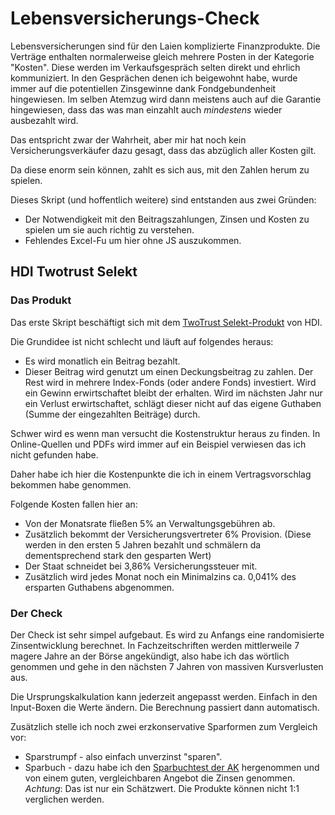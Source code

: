 # Lebensversicherungs-Check

Lebensversicherungen sind für den Laien komplizierte Finanzprodukte. Die Verträge enthalten normalerweise gleich mehrere Posten in der Kategorie "Kosten". Diese werden im Verkaufsgespräch selten direkt und ehrlich kommuniziert. In den Gesprächen denen ich beigewohnt habe, wurde immer auf die potentiellen Zinsgewinne dank Fondgebundenheit hingewiesen. Im selben Atemzug wird dann meistens auch auf die Garantie hingewiesen, dass das was man einzahlt auch *mindestens* wieder ausbezahlt wird.

Das entspricht zwar der Wahrheit, aber mir hat noch kein Versicherungsverkäufer dazu gesagt, dass das abzüglich aller Kosten gilt.

Da diese enorm sein können, zahlt es sich aus, mit den Zahlen herum zu spielen. 

Dieses Skript (und hoffentlich weitere) sind entstanden aus zwei Gründen:

* Der Notwendigkeit mit den Beitragszahlungen, Zinsen und Kosten zu spielen um sie auch richtig zu verstehen.
* Fehlendes Excel-Fu um hier ohne JS auszukommen.

## HDI Twotrust Selekt

### Das Produkt

Das erste Skript beschäftigt sich mit dem [TwoTrust Selekt-Produkt](https://www.hdi.de/multiselekt/) von HDI.

Die Grundidee ist nicht schlecht und läuft auf folgendes heraus:

* Es wird monatlich ein Beitrag bezahlt.
* Dieser Beitrag wird genutzt um einen Deckungsbeitrag zu zahlen. Der Rest wird in mehrere Index-Fonds (oder andere Fonds) investiert. Wird ein Gewinn erwirtschaftet bleibt der erhalten. Wird im nächsten Jahr nur ein Verlust erwirtschaftet, schlägt dieser nicht auf das eigene Guthaben (Summe der eingezahlten Beiträge) durch.

Schwer wird es wenn man versucht die Kostenstruktur heraus zu finden. In Online-Quellen und PDFs wird immer auf ein Beispiel verwiesen das ich nicht gefunden habe.

Daher habe ich hier die Kostenpunkte die ich in einem Vertragsvorschlag bekommen habe genommen.

Folgende Kosten fallen hier an:
* Von der Monatsrate fließen 5% an Verwaltungsgebühren ab.
* Zusätzlich bekommt der Versicherungsvertreter 6% Provision. (Diese werden in den ersten 5 Jahren bezahlt und schmälern da dementsprechend stark den gesparten Wert)
* Der Staat schneidet bei 3,86% Versicherungssteuer mit. 
* Zusätzlich wird jedes Monat noch ein Minimalzins ca. 0,041% des ersparten Guthabens abgenommen.

### Der Check

Der Check ist sehr simpel aufgebaut. Es wird zu Anfangs eine randomisierte Zinsentwicklung berechnet. In Fachzeitschriften werden mittlerweile 7 magere Jahre an der Börse angekündigt, also habe ich das wörtlich genommen und gehe in den nächsten 7 Jahren von massiven Kursverlusten aus.

Die Ursprungskalkulation kann jederzeit angepasst werden. Einfach in den Input-Boxen die Werte ändern. Die Berechnung passiert dann automatisch.

Zusätzlich stelle ich noch zwei erzkonservative Sparformen zum Vergleich vor:
* Sparstrumpf - also einfach unverzinst "sparen".
* Sparbuch - dazu habe ich den [Sparbuchtest der AK](https://www.bankenrechner.at/) hergenommen und von einem guten, vergleichbaren Angebot die Zinsen genommen. *Achtung*: Das ist nur ein Schätzwert. Die Produkte können nicht 1:1 verglichen werden.